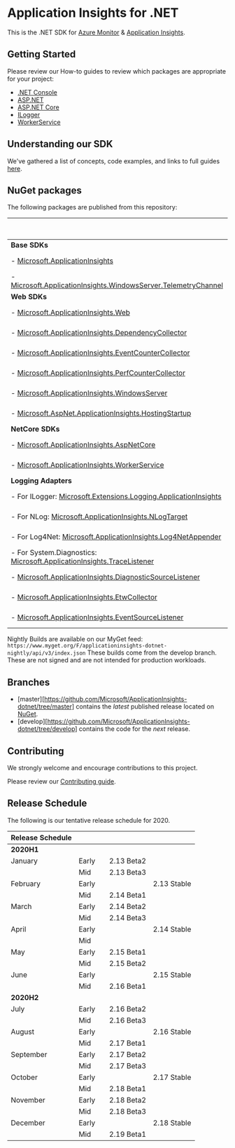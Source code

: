 # Application Insights for .NET
This is the .NET SDK for [Azure Monitor](https://docs.microsoft.com/azure/azure-monitor/overview) & [Application Insights](https://docs.microsoft.com/azure/azure-monitor/app/app-insights-overview).



## Getting Started
Please review our How-to guides to review which packages are appropriate for your project:
- [.NET Console](https://docs.microsoft.com/azure/azure-monitor/app/console)
- [ASP.NET](https://docs.microsoft.com/azure/azure-monitor/app/asp-net)
- [ASP.NET Core](https://docs.microsoft.com/azure/azure-monitor/app/asp-net-core)
- [ILogger](https://docs.microsoft.com/azure/azure-monitor/app/ilogger)
- [WorkerService](https://docs.microsoft.com/azure/azure-monitor/app/worker-service)




## Understanding our SDK
We've gathered a list of concepts, code examples, and links to full guides [here](.docs\concepts.md).



## NuGet packages
The following packages are published from this repository: 

|                                                                                                                                                               	| Nightly Build                                                                                                                                                                                                                                                                                         | Official Release                                                                                                                                                                                              |
|---------------------------------------------------------------------------------------------------------------------------------------------------------------	|------------------------------------------------------------------------------------------------------------------------------------------------------------------------------------------------------------------------------------------------------------------------------------------------------	|--------------------------------------------------------------------------------------------------------------------------------------------------------------------------------------------------------------	|
| **Base SDKs**                                                                                                                                                 	|                                                                                                                                                                                                                                                                                                      	|                                                                                                                                                                                                              	|
| - [Microsoft.ApplicationInsights](https://www.nuget.org/packages/Microsoft.ApplicationInsights/)                                                              	| [![Nightly](https://img.shields.io/myget/applicationinsights-dotnet-nightly/v/Microsoft.ApplicationInsights?label=)](https://www.myget.org/feed/applicationinsights-dotnet-nightly/package/nuget/Microsoft.ApplicationInsights)                                                                   	| [![Nuget](https://img.shields.io/nuget/vpre/Microsoft.ApplicationInsights.svg)](https://www.nuget.org/packages/Microsoft.ApplicationInsights/)                                                               	|
| - [Microsoft.ApplicationInsights.WindowsServer.TelemetryChannel](https://www.nuget.org/packages/Microsoft.ApplicationInsights.WindowsServer.TelemetryChannel) 	| [![Nightly](https://img.shields.io/myget/applicationinsights-dotnet-nightly/v/Microsoft.ApplicationInsights.WindowsServer.TelemetryChannel?label=)](https://www.myget.org/feed/applicationinsights-dotnet-nightly/package/nuget/Microsoft.ApplicationInsights.WindowsServer.TelemetryChannel)     	| [![Nuget](https://img.shields.io/nuget/vpre/Microsoft.ApplicationInsights.WindowsServer.TelemetryChannel.svg)](https://www.nuget.org/packages/Microsoft.ApplicationInsights.WindowsServer.TelemetryChannel/) 	|
| **Web SDKs**                                                                                                                                                  	|                                                                                                                                                                                                                                                                                                      	|                                                                                                                                                                                                              	|
| - [Microsoft.ApplicationInsights.Web](https://www.nuget.org/packages/Microsoft.ApplicationInsights.Web/)                                                      	| [![Nightly](https://img.shields.io/myget/applicationinsights-dotnet-nightly/v/Microsoft.ApplicationInsights.Web?label=)](https://www.myget.org/feed/applicationinsights-dotnet-nightly/package/nuget/Microsoft.ApplicationInsights.Web)                                                       	    | [![Nuget](https://img.shields.io/nuget/vpre/Microsoft.ApplicationInsights.Web.svg)](https://nuget.org/packages/Microsoft.ApplicationInsights.Web)                                                            	|
| - [Microsoft.ApplicationInsights.DependencyCollector](https://www.nuget.org/packages/Microsoft.ApplicationInsights.DependencyCollector/)                      	| [![Nightly](https://img.shields.io/myget/applicationinsights-dotnet-nightly/v/Microsoft.ApplicationInsights.DependencyCollector?label=)](https://www.myget.org/feed/applicationinsights-dotnet-nightly/package/nuget/Microsoft.ApplicationInsights.DependencyCollector)                           	| [![Nuget](https://img.shields.io/nuget/vpre/Microsoft.ApplicationInsights.DependencyCollector.svg)](https://nuget.org/packages/Microsoft.ApplicationInsights.DependencyCollector)                            	|
| - [Microsoft.ApplicationInsights.EventCounterCollector](https://www.nuget.org/packages/Microsoft.ApplicationInsights.EventCounterCollector)                   	| [![Nightly](https://img.shields.io/myget/applicationinsights-dotnet-nightly/v/Microsoft.ApplicationInsights.EventCounterCollector?label=)](https://www.myget.org/feed/applicationinsights-dotnet-nightly/package/nuget/Microsoft.ApplicationInsights.EventCounterCollector)                   	    | [![Nuget](https://img.shields.io/nuget/vpre/Microsoft.ApplicationInsights.EventCounterCollector.svg)](https://nuget.org/packages/Microsoft.ApplicationInsights.EventCounterCollector)                        	|
| - [Microsoft.ApplicationInsights.PerfCounterCollector](https://www.nuget.org/packages/Microsoft.ApplicationInsights.PerfCounterCollector/)                    	| [![Nightly](https://img.shields.io/myget/applicationinsights-dotnet-nightly/v/Microsoft.ApplicationInsights.PerfCounterCollector?label=)](https://www.myget.org/feed/applicationinsights-dotnet-nightly/package/nuget/Microsoft.ApplicationInsights.PerfCounterCollector)                         	| [![Nuget](https://img.shields.io/nuget/vpre/Microsoft.ApplicationInsights.PerfCounterCollector.svg)](https://nuget.org/packages/Microsoft.ApplicationInsights.PerfCounterCollector)                          	|
| - [Microsoft.ApplicationInsights.WindowsServer](https://www.nuget.org/packages/Microsoft.ApplicationInsights.WindowsServer/)                                  	| [![Nightly](https://img.shields.io/myget/applicationinsights-dotnet-nightly/v/Microsoft.ApplicationInsights.WindowsServer?label=)](https://www.myget.org/feed/applicationinsights-dotnet-nightly/package/nuget/Microsoft.ApplicationInsights.WindowsServer)                                       	| [![Nuget](https://img.shields.io/nuget/vpre/Microsoft.ApplicationInsights.WindowsServer.svg)](https://nuget.org/packages/Microsoft.ApplicationInsights.WindowsServer)                                        	|
| - [Microsoft.AspNet.ApplicationInsights.HostingStartup](https://www.nuget.org/packages/Microsoft.AspNet.ApplicationInsights.HostingStartup/)                  	| [![Nightly](https://img.shields.io/myget/applicationinsights-dotnet-nightly/v/Microsoft.AspNet.ApplicationInsights.HostingStartup?label=)](https://www.myget.org/feed/applicationinsights-dotnet-nightly/package/nuget/Microsoft.AspNet.ApplicationInsights.HostingStartup)                       	| [![Nuget](https://img.shields.io/nuget/vpre/Microsoft.AspNet.ApplicationInsights.HostingStartup.svg)](https://nuget.org/packages/Microsoft.AspNet.ApplicationInsights.HostingStartup)                        	|
| **NetCore SDKs**                                                                                                                                              	|                                                                                                                                                                                                                                                                                                      	|                                                                                                                                                                                                              	|
| - [Microsoft.ApplicationInsights.AspNetCore](https://www.nuget.org/packages/Microsoft.ApplicationInsights.AspNetCore/)                                        	| [![Nightly](https://img.shields.io/myget/applicationinsights-dotnet-nightly/v/Microsoft.ApplicationInsights.AspNetCore?label=)](https://www.myget.org/feed/applicationinsights-dotnet-nightly/package/nuget/Microsoft.ApplicationInsights.AspNetCore)                                         	    | [![Nuget](https://img.shields.io/nuget/vpre/Microsoft.ApplicationInsights.AspNetCore.svg)](https://nuget.org/packages/Microsoft.ApplicationInsights.AspNetCore)                                              	|
| - [Microsoft.ApplicationInsights.WorkerService](https://www.nuget.org/packages/Microsoft.ApplicationInsights.WorkerService/)                                  	| [![Nightly](https://img.shields.io/myget/applicationinsights-dotnet-nightly/v/Microsoft.ApplicationInsights.WorkerService?label=)](https://www.myget.org/feed/applicationinsights-dotnet-nightly/package/nuget/Microsoft.ApplicationInsights.WorkerService)                                       	| [![Nuget](https://img.shields.io/nuget/vpre/Microsoft.ApplicationInsights.WorkerService.svg)](https://nuget.org/packages/Microsoft.ApplicationInsights.WorkerService)                                        	|
| **Logging Adapters**                                                                                                                                          	|                                                                                                                                                                                                                                                                                                      	|                                                                                                                                                                                                              	|
| - For ILogger:  [Microsoft.Extensions.Logging.ApplicationInsights](https://www.nuget.org/packages/Microsoft.Extensions.Logging.ApplicationInsights/)          	| [![Nightly](https://img.shields.io/myget/applicationinsights-dotnet-nightly/v/Microsoft.Extensions.Logging.ApplicationInsights?label=)](https://www.myget.org/feed/applicationinsights-dotnet-nightly/package/nuget/Microsoft.Extensions.Logging.ApplicationInsights)                             	| [![Nuget](https://img.shields.io/nuget/vpre/Microsoft.Extensions.Logging.ApplicationInsights.svg)](https://www.nuget.org/packages/Microsoft.Extensions.Logging.ApplicationInsights/)                         	|
| - For NLog:  [Microsoft.ApplicationInsights.NLogTarget](http://www.nuget.org/packages/Microsoft.ApplicationInsights.NLogTarget/)                              	| [![Nightly](https://img.shields.io/myget/applicationinsights-dotnet-nightly/v/Microsoft.ApplicationInsights.NLogTarget?label=)](https://www.myget.org/feed/applicationinsights-dotnet-nightly/package/nuget/Microsoft.ApplicationInsights.NLogTarget)                                             	| [![Nuget](https://img.shields.io/nuget/vpre/Microsoft.ApplicationInsights.NLogTarget.svg)](https://www.nuget.org/packages/Microsoft.ApplicationInsights.NLogTarget/)                                         	|
| - For Log4Net: [Microsoft.ApplicationInsights.Log4NetAppender](http://www.nuget.org/packages/Microsoft.ApplicationInsights.Log4NetAppender/)                  	| [![Nightly](https://img.shields.io/myget/applicationinsights-dotnet-nightly/v/Microsoft.ApplicationInsights.Log4NetAppender?label=)](https://www.myget.org/feed/applicationinsights-dotnet-nightly/package/nuget/Microsoft.ApplicationInsights.Log4NetAppender)                                   	| [![Nuget](https://img.shields.io/nuget/vpre/Microsoft.ApplicationInsights.Log4NetAppender.svg)](https://www.nuget.org/packages/Microsoft.ApplicationInsights.Log4NetAppender/)                               	|
| - For System.Diagnostics: [Microsoft.ApplicationInsights.TraceListener](http://www.nuget.org/packages/Microsoft.ApplicationInsights.TraceListener/)           	| [![Nightly](https://img.shields.io/myget/applicationinsights-dotnet-nightly/v/Microsoft.ApplicationInsights.TraceListener?label=)](https://www.myget.org/feed/applicationinsights-dotnet-nightly/package/nuget/Microsoft.ApplicationInsights.TraceListener)                                       	| [![Nuget](https://img.shields.io/nuget/vpre/Microsoft.ApplicationInsights.TraceListener.svg)](https://www.nuget.org/packages/Microsoft.ApplicationInsights.TraceListener/)                                   	|
| - [Microsoft.ApplicationInsights.DiagnosticSourceListener](http://www.nuget.org/packages/Microsoft.ApplicationInsights.DiagnosticSourceListener/)             	| [![Nightly](https://img.shields.io/myget/applicationinsights-dotnet-nightly/v/Microsoft.ApplicationInsights.DiagnosticSourceListener?label=)](https://www.myget.org/feed/applicationinsights-dotnet-nightly/package/nuget/Microsoft.ApplicationInsights.DiagnosticSourceListener)                 	| [![Nuget](https://img.shields.io/nuget/vpre/Microsoft.ApplicationInsights.DiagnosticSourceListener.svg)](https://www.nuget.org/packages/Microsoft.ApplicationInsights.DiagnosticSourceListener/)             	|
| - [Microsoft.ApplicationInsights.EtwCollector](http://www.nuget.org/packages/Microsoft.ApplicationInsights.EtwCollector/)                                     	| [![Nightly](https://img.shields.io/myget/applicationinsights-dotnet-nightly/v/Microsoft.ApplicationInsights.EtwCollector?label=)](https://www.myget.org/feed/applicationinsights-dotnet-nightly/package/nuget/Microsoft.ApplicationInsights.EtwCollector)                                         	| [![Nuget](https://img.shields.io/nuget/vpre/Microsoft.ApplicationInsights.EtwCollector.svg)](https://www.nuget.org/packages/Microsoft.ApplicationInsights.EtwCollector/)                                     	|
| - [Microsoft.ApplicationInsights.EventSourceListener](http://www.nuget.org/packages/Microsoft.ApplicationInsights.EventSourceListener/)                       	| [![Nightly](https://img.shields.io/myget/applicationinsights-dotnet-nightly/v/Microsoft.ApplicationInsights.EventSourceListener?label=)](https://www.myget.org/feed/applicationinsights-dotnet-nightly/package/nuget/Microsoft.ApplicationInsights.EventSourceListener)                           	| [![Nuget](https://img.shields.io/nuget/vpre/Microsoft.ApplicationInsights.EventSourceListener.svg)](https://www.nuget.org/packages/Microsoft.ApplicationInsights.EventSourceListener/)                       	|


Nightly Builds are available on our MyGet feed:
`https://www.myget.org/F/applicationinsights-dotnet-nightly/api/v3/index.json`
These builds come from the develop branch. These are not signed and are not intended for production workloads.



## Branches
- [master][https://github.com/Microsoft/ApplicationInsights-dotnet/tree/master] contains the *latest* published release located on [NuGet](https://www.nuget.org/packages/Microsoft.ApplicationInsights).
- [develop][https://github.com/Microsoft/ApplicationInsights-dotnet/tree/develop] contains the code for the *next* release. 



## Contributing
We strongly welcome and encourage contributions to this project. 

Please review our [Contributing guide](.github\CONTRIBUTING.md).



## Release Schedule
The following is our tentative release schedule for 2020.

| **Release Schedule** |       	|   	|            	|             	|
|-----------	|-------	|---	|------------	|-------------	|
| **2020H1**   	|       	|   	|            	|             	|
| January   	| Early 	|   	| 2.13 Beta2 	|             	|
|           	| Mid   	|   	| 2.13 Beta3 	|             	|
| February  	| Early 	|   	|            	| 2.13 Stable 	|
|           	| Mid   	|   	| 2.14 Beta1 	|             	|
| March     	| Early 	|   	| 2.14 Beta2 	|             	|
|           	| Mid   	|   	| 2.14 Beta3 	|             	|
| April     	| Early 	|   	|            	| 2.14 Stable 	|
|           	| Mid   	|   	|           	|             	|
| May       	| Early 	|   	| 2.15 Beta1 	|             	|
|           	| Mid   	|   	| 2.15 Beta2 	|             	|
| June      	| Early 	|   	|            	| 2.15 Stable 	|
|           	| Mid   	|   	| 2.16 Beta1 	|             	|
| **2020H2**   	|       	|   	|            	|             	|
| July      	| Early 	|   	| 2.16 Beta2 	|             	|
|           	| Mid   	|   	| 2.16 Beta3 	|             	|
| August    	| Early 	|   	|            	| 2.16 Stable 	|
|           	| Mid   	|   	| 2.17 Beta1 	|             	|
| September 	| Early 	|   	| 2.17 Beta2 	|             	|
|           	| Mid   	|   	| 2.17 Beta3 	|             	|
| October   	| Early 	|   	|            	| 2.17 Stable 	|
|           	| Mid   	|   	| 2.18 Beta1 	|             	|
| November  	| Early 	|   	| 2.18 Beta2 	|             	|
|           	| Mid   	|   	| 2.18 Beta3 	|             	|
| December  	| Early 	|   	|            	| 2.18 Stable 	|
|           	| Mid   	|   	| 2.19 Beta1 	|             	|
